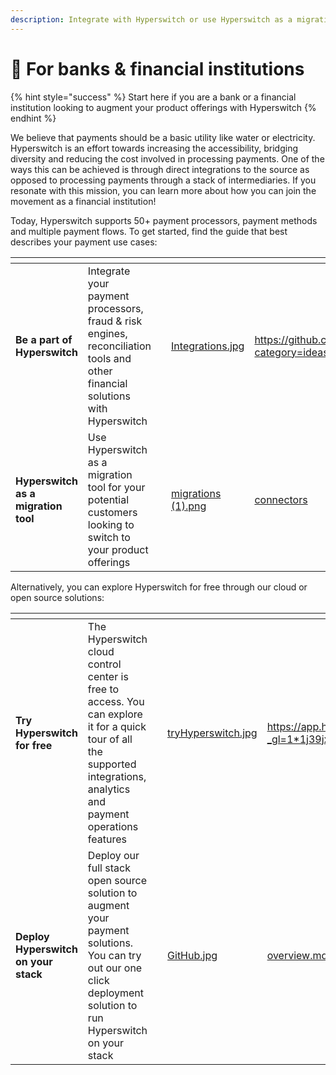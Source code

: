 ```yaml
---
description: Integrate with Hyperswitch or use Hyperswitch as a migration tool
---
```


# 🏦 For banks & financial institutions

{% hint style="success" %}
Start here if you are a bank or a financial institution looking to augment your product offerings with Hyperswitch
{% endhint %}

We believe that payments should be a basic utility like water or electricity. Hyperswitch is an effort towards increasing the accessibility, bridging diversity and reducing the cost involved in processing payments. One of the ways this can be achieved is through direct integrations to the source as opposed to processing payments through a stack of intermediaries. If you resonate with this mission, you can learn more about how you can join the movement as a financial institution!

Today, Hyperswitch supports 50+ payment processors, payment methods and multiple payment flows. To get started, find the guide that best describes your payment use cases:

<table data-card-size="large" data-view="cards"><thead><tr><th></th><th></th><th></th><th data-hidden data-card-cover data-type="files"></th><th data-hidden data-card-target data-type="content-ref"></th></tr></thead><tbody><tr><td><strong>Be a part of Hyperswitch</strong></td><td>Integrate your payment processors, fraud &#x26; risk engines, reconciliation tools and other financial solutions with Hyperswitch</td><td></td><td><a href="../.gitbook/assets/Integrations.jpg">Integrations.jpg</a></td><td><a href="https://github.com/juspay/hyperswitch/discussions/new?category=ideas-feature-requests">https://github.com/juspay/hyperswitch/discussions/new?category=ideas-feature-requests</a></td></tr><tr><td><strong>Hyperswitch as a migration tool</strong></td><td>Use Hyperswitch as a migration tool for your potential customers looking to switch to your product offerings</td><td></td><td><a href="../.gitbook/assets/migrations (1).png">migrations (1).png</a></td><td><a href="../hyperswitch-cloud/connectors/">connectors</a></td></tr></tbody></table>

Alternatively, you can explore Hyperswitch for free through our cloud or open source solutions:

<table data-card-size="large" data-view="cards"><thead><tr><th></th><th></th><th></th><th data-hidden data-card-cover data-type="files"></th><th data-hidden data-card-target data-type="content-ref"></th></tr></thead><tbody><tr><td><strong>Try Hyperswitch for free</strong></td><td>The Hyperswitch cloud control center is free to access. You can explore it for a quick tour of all the supported integrations, analytics and payment operations features</td><td></td><td><a href="../.gitbook/assets/tryHyperswitch.jpg">tryHyperswitch.jpg</a></td><td><a href="https://app.hyperswitch.io/register?_gl=1*1j39jxb*_ga*MTYzNTE0Mjg1LjE3MDEwOTAxODQ.*_ga_1X38KQVJ1S*MTcwMjA0MDc0NS4zMS4xLjE3MDIwNDQ2OTIuMjguMC4w">https://app.hyperswitch.io/register?_gl=1*1j39jxb*_ga*MTYzNTE0Mjg1LjE3MDEwOTAxODQ.*_ga_1X38KQVJ1S*MTcwMjA0MDc0NS4zMS4xLjE3MDIwNDQ2OTIuMjguMC4w</a></td></tr><tr><td><strong>Deploy Hyperswitch on your stack</strong></td><td>Deploy our full stack open source solution to augment your payment solutions. You can try out our one click deployment solution to run Hyperswitch on your stack</td><td></td><td><a href="../.gitbook/assets/GitHub.jpg">GitHub.jpg</a></td><td><a href="../hyperswitch-open-source/overview.md">overview.md</a></td></tr></tbody></table>
